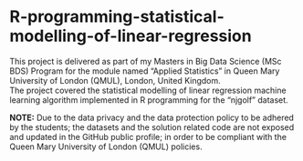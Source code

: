 # R-programming-statistical-modelling-of-linear-regression

This project is delivered as part of my Masters in Big Data Science (MSc BDS) Program for the module named “Applied Statistics” in Queen Mary University of London (QMUL), London, United Kingdom.  
The project covered the statistical modelling of linear regression machine learning algorithm implemented in R programming for the “njgolf” dataset.  

**NOTE:** Due to the data privacy and the data protection policy to be adhered by the students; the datasets and the solution related code are not exposed and updated in the GitHub public profile; in order to be compliant with the Queen Mary University of London (QMUL) policies.
